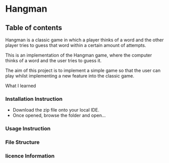 # Hangman 

## Table of contents

Hangman is a classic game in which a player thinks of a word and the other player tries to guess that word within a certain amount of attempts.

This is an implementation of the Hangman game, where the computer thinks of a word and the user tries to guess it.

The aim of this project is to implement a simple game so that the user can play whilst implementing a new feature into the classic game. 

What I learned 

### Installation Instruction 

- Download the zip file onto your local IDE. 
- Once opened, browse the folder and open...

### Usage Instruction

### File Structure 

### licence Information